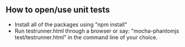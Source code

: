 ## How to open/use unit tests
 * Install all of the packages using "npm install"
 * Run testrunner.html through a browser or say:
  "mocha-phantomjs test/testrunner.html"
  in the command line of your choice.
